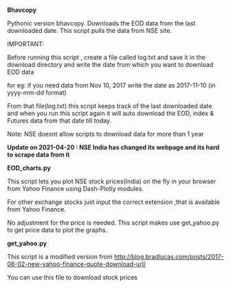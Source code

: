 **Bhavcopy**

Pythonic version bhavcopy. Downloads the EOD data from the last downloaded date.
This script pulls the data from NSE site.

IMPORTANT:

Before running this script , create a file called log.txt and save it in the download directory
and write the date from which you want to download EOD data

for eg: if you need data from Nov 10, 2017
        write the date as 2017-11-10 (in yyyy-mm-dd format) 

From that file(log.txt) this script keeps track of the last downloaded date
and when you run this script again it will auto download the EOD, index & Futures data
from that date till today.

Note: NSE doesnt allow scripts to download data for more than 1 year 

**Update on 2021-04-20 : NSE India has changed its webpage and its hard to scrape data from it**




**EOD_charts.py**

This script lets you plot NSE stock prices(India) on the fly in your browser from Yahoo Finance using Dash-Plotly modules.

For other exchange stocks just input the correct extension ,that is available from Yahoo Finance.

No adjustment for the price is needed. This script makes use get_yahoo.py to get price data to plot the graphs.



**get_yahoo.py**

This script is a modified version from
http://blog.bradlucas.com/posts/2017-06-02-new-yahoo-finance-quote-download-url/

You can use this file to download stock prices 
